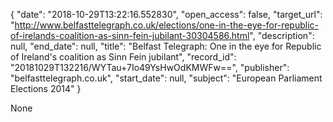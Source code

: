 {
  "date": "2018-10-29T13:22:16.552830", 
  "open_access": false, 
  "target_url": "http://www.belfasttelegraph.co.uk/elections/one-in-the-eye-for-republic-of-irelands-coalition-as-sinn-fein-jubilant-30304586.html", 
  "description": null, 
  "end_date": null, 
  "title": "Belfast Telegraph: One in the eye for Republic of Ireland's coalition as Sinn Fein jubilant", 
  "record_id": "20181029T132216/WYTau+7Io49YsHwOdKMWFw==", 
  "publisher": "belfasttelegraph.co.uk", 
  "start_date": null, 
  "subject": "European Parliament Elections 2014"
}

None